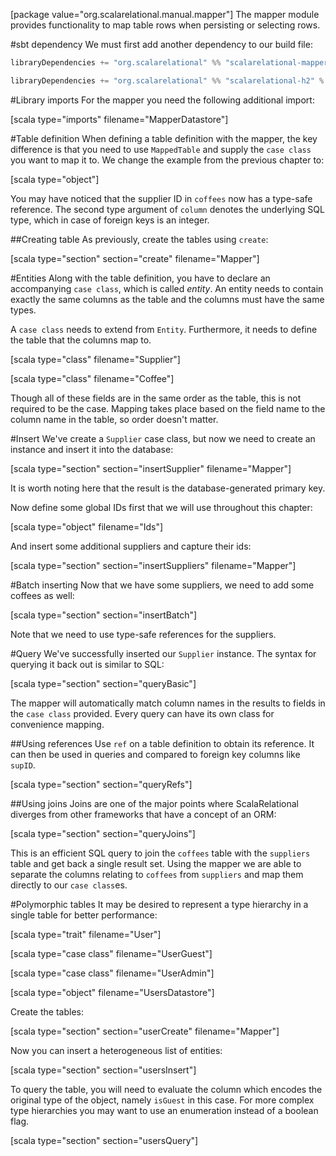 [package value="org.scalarelational.manual.mapper"]
The mapper module provides functionality to map table rows when persisting or selecting rows.

#sbt dependency
We must first add another dependency to our build file:

```scala
libraryDependencies += "org.scalarelational" %% "scalarelational-mapper" % "1.1.0-SNAPSHOT"

libraryDependencies += "org.scalarelational" %% "scalarelational-h2" % "1.1.0-SNAPSHOT"
```

#Library imports
For the mapper you need the following additional import:

[scala type="imports" filename="MapperDatastore"]

#Table definition
When defining a table definition with the mapper, the key difference is that you need to use `MappedTable`  and supply the `case class` you want to map it to. We change the example from the previous chapter to:

[scala type="object"]

You may have noticed that the supplier ID in `coffees` now has a type-safe reference. The second type argument of `column` denotes the underlying SQL type, which in case of foreign keys is an integer.

##Creating table
As previously, create the tables using `create`:

[scala type="section" section="create" filename="Mapper"]

#Entities
Along with the table definition, you have to declare an accompanying `case class`, which is called *entity*. An entity needs to contain exactly the same columns as the table and the columns must have the same types.

A `case class` needs to extend from `Entity`. Furthermore, it needs to define the table that the columns map to.

[scala type="class" filename="Supplier"]

[scala type="class" filename="Coffee"]

Though all of these fields are in the same order as the table, this is not required to be the case. Mapping takes place based on the field name to the column name in the table, so order doesn't matter.

#Insert
We've create a `Supplier` case class, but now we need to create an instance and insert it into the database:

[scala type="section" section="insertSupplier" filename="Mapper"]

It is worth noting here that the result is the database-generated primary key.

Now define some global IDs first that we will use throughout this chapter:

[scala type="object" filename="Ids"]

And insert some additional suppliers and capture their ids:

[scala type="section" section="insertSuppliers" filename="Mapper"]

#Batch inserting
Now that we have some suppliers, we need to add some coffees as well:

[scala type="section" section="insertBatch"]

Note that we need to use type-safe references for the suppliers.

#Query
We've successfully inserted our `Supplier` instance. The syntax for querying it back out is similar to SQL:

[scala type="section" section="queryBasic"]

The mapper will automatically match column names in the results to fields in the `case class` provided. Every query can have its own class for convenience mapping.

##Using references
Use `ref` on a table definition to obtain its reference. It can then be used in queries and compared to foreign key columns like `supID`.

[scala type="section" section="queryRefs"]

##Using joins
Joins are one of the major points where ScalaRelational diverges from other frameworks that have a concept of an ORM:

[scala type="section" section="queryJoins"]

This is an efficient SQL query to join the `coffees` table with the `suppliers` table and get back a single result set. Using the mapper we are able to separate the columns relating to `coffees` from `suppliers` and map them directly to our `case class`es.

#Polymorphic tables
It may be desired to represent a type hierarchy in a single table for better performance:

[scala type="trait" filename="User"]

[scala type="case class" filename="UserGuest"]

[scala type="case class" filename="UserAdmin"]

[scala type="object" filename="UsersDatastore"]

Create the tables:

[scala type="section" section="userCreate" filename="Mapper"]

Now you can insert a heterogeneous list of entities:

[scala type="section" section="usersInsert"]

To query the table, you will need to evaluate the column which encodes the original type of the object, namely `isGuest` in this case. For more complex type hierarchies you may want to use an enumeration instead of a boolean flag.

[scala type="section" section="usersQuery"]